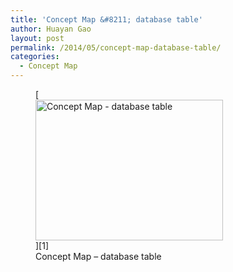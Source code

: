 ```yaml
---
title: 'Concept Map &#8211; database table'
author: Huayan Gao
layout: post
permalink: /2014/05/concept-map-database-table/
categories:
  - Concept Map
---
```

<figure id="attachment_7229" style="width: 300px;" class="wp-caption alignnone">[<img class="size-medium wp-image-7229" alt="Concept Map - database table" src="http://teaching.software-carpentry.org/wp-content/uploads/2014/05/IMG_7472-e1400658549497-300x225.jpg" width="300" height="225" />][1]<figcaption class="wp-caption-text">Concept Map &#8211; database table</figcaption></figure>

 [1]: http://teaching.software-carpentry.org/wp-content/uploads/2014/05/IMG_7472-e1400658549497.jpg